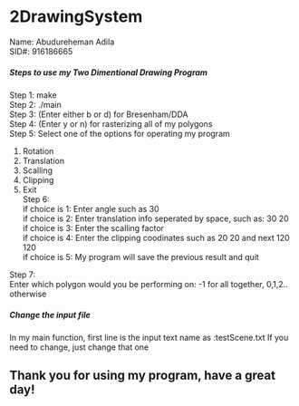 # 2DrawingSystem
Name: Abudureheman Adila  
SID#: 916186665  
##### Steps to use my Two Dimentional Drawing Program  
Step 1: make  
Step 2: ./main  
Step 3: (Enter either b or d) for Bresenham/DDA  
Step 4: (Enter y or n) for rasterizing all of my polygons  
Step 5: Select one of the options for operating my program   
1. Rotation  
2. Translation  
3. Scalling  
4. Clipping  
5. Exit  
Step 6:  
if choice is 1: Enter angle such as 30  
if choice is 2: Enter translation info seperated by space, such as: 30 20  
if choice is 3: Enter the scalling factor  
if choice is 4: Enter the clipping coodinates such as 20 20 and next 120 120  
if choice is 5: My program will save the previous result and quit  

Step 7:  
Enter which polygon would you be performing on: -1 for all together, 0,1,2.. otherwise  

##### Change the input file
In my main function, first line is the input text name as :testScene.txt
If you need to change, just change that one
## Thank you for using my program, have a great day!

